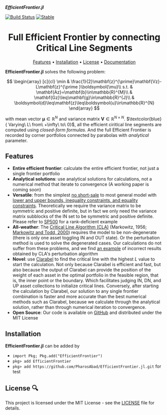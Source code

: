 ___EfficientFrontier.jl___

[![Build Status](https://github.com/PharosAbad/EfficientFrontier.jl/actions/workflows/CI.yml/badge.svg?branch=main)](https://github.com/PharosAbad/EfficientFrontier.jl/actions/workflows/CI.yml?query=branch%3Amain)
[![Stable](https://img.shields.io/badge/docs-stable-blue.svg)](https://github.com/PharosAbad/EfficientFrontier.jl/wiki)
<!-- 
[![Dev](https://img.shields.io/badge/docs-dev-blue.svg)](https://PharosAbad.github.io/EfficientFrontier.jl/dev/)
[![Coverage](https://codecov.io/gh/PharosAbad/EfficientFrontier.jl/branch/main/graph/badge.svg)](https://codecov.io/gh/PharosAbad/EfficientFrontier.jl)
-->

<h1 align="center" margin=0px>
  Full Efficient Frontier by connecting Critical Line Segments
</h1>

<p align="center">
  <a href="#features">Features</a> •
  <a href="#installation">Installation</a> •
  <a href="#license-">License</a> •
  <a href="https://github.com/PharosAbad/EfficientFrontier.jl/wiki">Documentation</a>
</p>

**EfficientFrontier.jl** solves the following problem:

$$
\begin{array}
[c]{cl}
\min & \frac{1}{2}\mathbf{z}^{\prime}\mathbf{Vz}-L\mathbf{z}^{\prime
}\boldsymbol{\mu}\\
s.t. & \mathbf{Az}=\mathbf{b}\in\mathbb{R}^{M}\\
& \mathbf{Gz}\leq\mathbf{g}\in\mathbb{R}^{J}\\
& \boldsymbol{d}\leq\mathbf{z}\leq\boldsymbol{u}\in\mathbb{R}^{N}
\end{array}
$$

with mean vector $\boldsymbol{\mu}\in\mathbb{R}^{N}$ and variance matrix $\mathbf{V}\in\mathbb{R}^{N\times N}$. $\textcolor{blue}{ Varying\ L\ from\ +\infty\ to\ 0}$, all the efficient ciritlcal line segments are computed using *closed-form formulas*. And the full Efficient Frontier is recorded by corner portfolios connected by parabolas with *analytical* parameter.


## Features

* __Entire efficient frontier__: calculate the entire efficient frontier, not just a single frontier portfolio
* __Analytical solutions__: use analytical solutions for calculations, not a numerical method that iterate to convergence (A working paper is coming soon)
* __Versatile__: from the simplest [no short-sale](EfficientFrontier.jl/blob/main/examples/frontier.jl) to most general model with [lower and upper bounds, inequality constraints, and equality constraints](EfficientFrontier.jl/blob/main/examples/ungil.jl). Theoretically we require the variance matrix to be symmetric and positive definite, but in fact we only need the variance matrix subblocks of the IN set to be symmetric and positive definite. Please refer to [SP500](EfficientFrontier.jl/blob/main/examples/SP500.jl) for a rank-deficient example
* __All-weather__: The [Critical Line Algorithm (CLA)](https://books.google.ch/books?id=eJ8QUsgfZ8wC) (Markowitz, 1956; [Markowitz and Todd, 2000](EfficientFrontier.jl/blob/main/examples/MarkowitzTodd2000.jl)) requires the model to be non-degenerate (there is only one asset toggling IN and OUT state). Or the perturbation method is used to solve the degenerated cases. Our calculations do not suffer from these problems, and we find [an example](EfficientFrontier.jl/blob/main/examples/failCLA.jl) of incorrect results obtained by CLA's perturbation algorithm
 * __Novel__: use [Clarabel](https://github.com/oxfordcontrol/Clarabel.jl) to find the critical line with the highest $L$ value to start the calculation. Not only because Clarabel is efficient and fast, but also because the output of Clarabel can provide the position of the weight of each asset in the optimal portfolio in the feasible region, that is, the inner point or the boundary. Which facilitates judging IN, DN, and UP asset collections to initialize critical lines. Conversely, after starting the calculation by Clarabel, our solution to any single frontier combination is faster and more accurate than the best numerical methods such as Clarabel, because we calculate through the analytical solution, rather than through numerical iteration to convergence.
* __Open Source__: Our code is available on [GitHub](https://github.com/PharosAbad/EfficientFrontier.jl) and distributed under the MIT License

## Installation
__EfficientFrontier.jl__ can be added by

- `import Pkg; Pkg.add("EfficientFrontier")`
- `pkg> add EfficientFrontier`
- `pkg> add https://github.com/PharosAbad/EfficientFrontier.jl.git` for test

## License 🔍
This project is licensed under the MIT License - see the [LICENSE](LICENSE) file for details.
